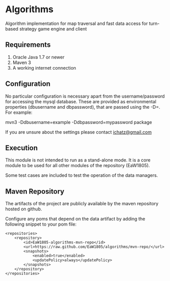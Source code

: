 Algorithms
===

Algorithm implementation for map traversal and fast data access for turn-based strategy game engine and client

## Requirements

1. Oracle Java 1.7 or newer
2. Maven 3
3. A working internet connection

## Configuration

No particular configuration is necessary apart from the username/password for accessing the mysql database.
These are provided as environmental properties (dbusername and dbpassword), that are passed using the -D<property>=<value>.
For example:

mvn3 -Ddbusername=example -Ddbpassword=mypassword package

If you are unsure about the settings please contact ichatz@gmail.com

## Execution

This module is not intended to run as a stand-alone mode. It is a core module to be used for all other modules of the repository (EaW1805).

Some test cases are included to test the operation of the data managers.

## Maven Repository

The artifacts of the project are publicly available by the maven repository hosted on github.

Configure any poms that depend on the data artifact by adding the following snippet to your pom file:

```
<repositories>
    <repository>
        <id>EaW1805-algorithms-mvn-repo</id>
        <url>https://raw.github.com/EaW1805/algorithms/mvn-repo/</url>
        <snapshots>
            <enabled>true</enabled>
            <updatePolicy>always</updatePolicy>
        </snapshots>
    </repository>
</repositories>
```